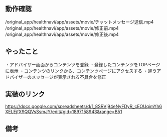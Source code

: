 ## 動作確認
/original_app/healthnavi/app/assets/movie/チャットメッセージ送信.mp4
/original_app/healthnavi/app/assets/movie/修正前.mp4
/original_app/healthnavi/app/assets/movie/修正後.mp4

## やったこと
・アドバイザー画面からコンテンツを登録
・登録したコンテンツをTOPページに表示
・コンテンツのリンクから、コンテンツページにアクセスする
・違うアドバイザーのメッセージが表示される不具合を修正

## 実装のリンク
https://docs.google.com/spreadsheets/d/1_8SRVj94eNyFDyR_cEOUqjmYh6XELEjfX9QQVsSsmJY/edit#gid=1897158943&range=B51

## 備考

